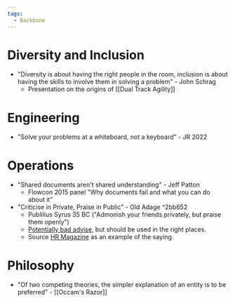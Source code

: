 ```yaml
---
tags:
  - Backbone
---
```

# Diversity and Inclusion
- "Diversity is about having the right people in the room, inclusion is about having the skills to involve them in solving a problem" - John Schrag 
	- Presentation on the origins of [[Dual Track Agility]]

# Engineering
- "Solve your problems at a whiteboard, not a keyboard" - JR 2022

# Operations
- "Shared documents aren't shared understanding" - Jeff Patton 
	- Flowcon 2015 panel "Why documents fail and what you can do about it"
- "Criticise in Private, Praise in Public" - Old Adage ^2bb652
	- Publilius Syrus 35 BC ("Admonish your friends privately, but praise them openly")
	- [Potentially bad advise](https://hbr.org/2013/03/how-criticizing-in-private-und), but should be used in the right places.
	- Source [HR Magazine](https://www.sharonebardavid.com/wp-content/uploads/2011/12/HR-Reporter-Published-Correct-Publicly-Apr-091.pdf) as an example of the saying
# Philosophy
- "Of two competing theories, the simpler explanation of an entity is to be preferred" - [[Occam's Razor]]